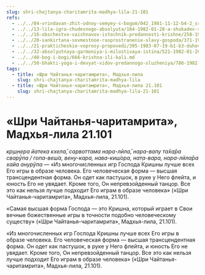 ```yaml
---
slug: shri-chajtanya-charitamrita-madhya-lila-21-101
refs:
  - ../../04-vrindavan-zhit-odnoy-semyey-s-bogom/042_1981-11-12-b4-2_sridharmj_otnoshenija_s_gospodom_v_obraze_podobnom_chelovecheskomu_zanimajut_naivysshee_polozhenie.md
  - ../../13-lila-igra-chudesnogo-absolyuta/164-1982-01-28-a-shukadev-shri-chajtanya-i-gaudiya-math-yavlyayut-chistotu-krishna-lily.md
  - ../../16-obschestvo-vaishnavov-istochnik-predannosti-krishne/258-1981-03-03-c5-nadmirnaya-priroda-vajshnava-beseda-s-satsvarupoj-maharadzhem.md
  - ../../20-sankirtana-sovmestnoe-rasprostranenie-slavy-gospoda/371-1982-07-03-br1-sankirtana-put-k-obreteniyu-premy-i-dostupa-vo-vrindavan.md
  - ../../21-prakticheskie-voprosy-propovedi/395-1983-07-19-b1-b3-duhovnye-organizatsii-konkuriruyut-stremyas-udovletvorit-krishnu.md
  - ../../32-absolyutnaya-garmoniya-i-milostivaya-istina/521-1982-01-20-b2-svyaz-s-krishnoj-istochnik-vseh-sovershenstv-stih-bilvamangala.md
  - ../../40-bog-i-bogi/666-krishna-ili-kali.md
  - ../../50-bhakti-yoga-i-devyat-vidov-predannogo-sluzheniya/786-1982-03-31-a2-praktika-bhakti-jogi-9-vidov-predannogo-sluzheniya-i-drugie-aspekty.md
tags:
  - title: «Шри Чайтанья-чаритамрита», Мадхья-лила
    slug: shri-chajtanya-charitamrita-madhya-lila
  - title: «Шри Чайтанья-чаритамрита», Мадхья-лила 21.101
    slug: shri-chajtanya-charitamrita-madhya-lila-21-101
---
```


# «Шри Чайтанья-чаритамрита», Мадхья-лила 21.101

*кр̣ш̣н̣ера йатека кхела̄, сарвоттама нара-лӣла̄, нара-вапу та̄ха̄ра сварӯпа / гопа-веш́а, вен̣у-кара, нава-киш́ора, нат̣а-вара, нара-лӣла̄ра хайа анурӯпа* — «Из многочисленных игр Господа Кришны лучше всех Его игры в образе человека. Его человеческая форма — высшая трансцендентная форма. Он одет как пастушок, в руке у Него флейта, и юность Его не увядает. Кроме того, Он непревзойденный танцор. Все это как нельзя лучше подходит Его играм в образе человека» («Шри Чайтанья-чаритамрита», Мадхья-лила, 21.101).


«Самая высшая форма Господа — это Кришна, который играет в Свои вечные божественные игры в точности подобно человеческому существу» («Шри Чайтанья-чаритамрита», Мадхья-лила, 21.101).

«Из многочисленных игр Господа Кришны лучше всех Его игры в образе человека. Его человеческая форма — высшая трансцендентная форма. Он одет как пастушок, в руке у Него флейта, и юность Его не увядает. Кроме того, Он непревзойденный танцор. Все это как нельзя лучше подходит Его играм в образе человека» («Шри Чайтанья-чаритамрита», Мадхья-лила, 21.101).


